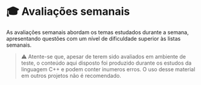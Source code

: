 # 🎓 Avaliações semanais


As avaliações semanais abordam os temas estudados durante a semana, apresentando questões com um nível de dificuldade superior às listas semanais. 

> ⚠ Atente-se que, apesar de terem sido avaliados em ambiente de teste, o conteúdo aqui disposto foi produzido durante os estudos da linguagem C++ e podem conter inumeros erros. O uso desse material em outros projetos não é recomendado.
